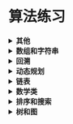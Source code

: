 # 算法练习
<details>
<summary><b>其他</b></summary>
- <a href="https://github.com/xiuda3411/Exercises/blob/master/src/Another/BracketIsValid.java">[bracketIsValid 有效的括号]</a></br>
- <a href="https://github.com/xiuda3411/Exercises/blob/master/src/Another/Generate.java">[generate 杨辉三角]</a></br>
- <a href="https://github.com/xiuda3411/Exercises/blob/master/src/Math/countPrimes.java">[hammingDistance 汉明距离]</a></br>
- <a href="https://github.com/xiuda3411/Exercises/blob/master/src/Math/FizzBuzz.java">[hammingWeight 汉明重量]</a></br>
- <a href="https://github.com/xiuda3411/Exercises/blob/master/src/Another/MissingNumber.java">[missingNumber 查找缺失值]</a></br>
- <a href="https://github.com/xiuda3411/Exercises/blob/master/src/Math/IsPowerOfThree.java">[reverseBits 颠倒二进制位]</a></br>
</details>

<details>
<summary><b>数组和字符串</b></summary>
- <a href="https://github.com/xiuda3411/Exercises/blob/master/src/ArraysAndStrings/BackspaceCompare.java">[backspaceCompare 比较含退格的字符串]</a></br>
- <a href="https://github.com/xiuda3411/Exercises/blob/master/src/ArraysAndStrings/CommonChars.java">[commonChars 查找常用字符]</a></br>
- <a href="https://github.com/xiuda3411/Exercises/blob/master/src/ArraysAndStrings/FourSum.java">[fourSum 四数之和]</a></br>
- <a href="https://github.com/xiuda3411/Exercises/blob/master/src/ArraysAndStrings/GroupAnagrams.java">[groupAnagrams 字母异位词分组]</a></br>
- <a href="https://github.com/xiuda3411/Exercises/blob/master/src/ArraysAndStrings/IncreasingTriplet.java">[increasingTriplet 递增的三元子序列]</a></br>
- <a href="https://github.com/xiuda3411/Exercises/blob/master/src/ArraysAndStrings/IsLongPressedName.java">[isLongPressedName 长按键入]</a></br>
- <a href="https://github.com/xiuda3411/Exercises/blob/master/src/ArraysAndStrings/LengthOfLongestSubstring.java">[lengthOfLongestSubstring 无重复字符的最长子串]</a></br>
- <a href="https://github.com/xiuda3411/Exercises/blob/master/src/ArraysAndStrings/LongestMountain.java">[longestMountain 数组中的最长山脉]</a></br>
- <a href="https://github.com/xiuda3411/Exercises/blob/master/src/ArraysAndStrings/LongestPalindrome.java">[longestPalindrome 最长回文子串]</a></br>
- <a href="https://github.com/xiuda3411/Exercises/blob/master/src/ArraysAndStrings/PartitionLabels.java">[partitionLabels 划分字母区间]</a></br>
- <a href="https://github.com/xiuda3411/Exercises/blob/master/src/ArraysAndStrings/RemoveElement.java">[removeElement 移除元素]</a></br>
- <a href="https://github.com/xiuda3411/Exercises/blob/master/src/ArraysAndStrings/ReverseString.java">[reverseString 反转字符串]</a></br>
- <a href="https://github.com/xiuda3411/Exercises/blob/master/src/ArraysAndStrings/SetZeroes.java">[setZeroes 矩阵置零]</a></br>
- <a href="https://github.com/xiuda3411/Exercises/blob/master/src/ArraysAndStrings/SmallerNumbersThanCurrent.java">[smallerNumbersThanCurrent 有多少小于当前数字的数字]</a></br>
- <a href="https://github.com/xiuda3411/Exercises/blob/master/src/ArraysAndStrings/SortColors.java">[sortColors 颜色排序]</a></br>
- <a href="https://github.com/xiuda3411/Exercises/blob/master/src/ArraysAndStrings/SortedSquares.java">[sortedSquares 有序数组的平方]</a></br>
- <a href="https://github.com/xiuda3411/Exercises/blob/master/src/ArraysAndStrings/ThreeSum.java">[threeSum 三数之和]</a></br>
</details>

<details>
<summary><b>回溯</b></summary>
- <a href="https://github.com/xiuda3411/Exercises/blob/master/src/Backtracking/Exist.java">[exist 单词搜索]</a></br>
- <a href="https://github.com/xiuda3411/Exercises/blob/master/src/Backtracking/GenerateParenthesis.java">[generateParenthesis 括号生成]</a></br>
- <a href="https://github.com/xiuda3411/Exercises/blob/master/src/Backtracking/LetterCombinations.java">[letterCombinations 电话号码的字母组合]</a></br>
- <a href="https://github.com/xiuda3411/Exercises/blob/master/src/Backtracking/Permute.java">[permute 全排列]</a></br>
- <a href="https://github.com/xiuda3411/Exercises/blob/master/src/Backtracking/Subsets.java">[subset 子集]</a></br>
- <a href="https://github.com/xiuda3411/Exercises/blob/master/src/Backtracking/TotalNQueens.java">[totalNQueens tN皇后 II]</a></br>
</details>

<details>
<summary><b>动态规划</b></summary>
- <a href="https://github.com/xiuda3411/Exercises/blob/master/src/DynamicProgramming/CanPartition.java">[CanPartition 分割等和子集]</a></br>
- <a href="https://github.com/xiuda3411/Exercises/blob/master/src/DynamicProgramming/VideoStitching.java">[videoStitching 视频拼接]</a></br>
</details>

<details>
<summary><b>链表</b></summary>
- <a href="https://github.com/xiuda3411/Exercises/blob/master/src/LinkedList/AddTwoNumbers.java">[addTwoNumbers 两数相加]</a></br>
- <a href="https://github.com/xiuda3411/Exercises/blob/master/src/LinkedList/DetectCycle.java">[detectCycle 环形链表2]</a></br>
- <a href="https://github.com/xiuda3411/Exercises/blob/master/src/LinkedList/GetIntersectionNode.java">[getIntersectionNode 相交链表]</a></br>
- <a href="https://github.com/xiuda3411/Exercises/blob/master/src/LinkedList/HasCycle.java">[hasCycle 环形链表]</a></br>
- <a href="https://github.com/xiuda3411/Exercises/blob/master/src/LinkedList/IsPalindrome.java">[isPalindrome 回文链表]</a></br>
- <a href="https://github.com/xiuda3411/Exercises/blob/master/src/LinkedList/OddEvenList.java">[oddEvenList 奇偶链表]</a></br>
- <a href="https://github.com/xiuda3411/Exercises/blob/master/src/LinkedList/RemoveNthFromEnd.java">[removeNthFromEnd 删除链表的倒数第N个结点]</a></br>
- <a href="https://github.com/xiuda3411/Exercises/blob/master/src/LinkedList/reorderList.java">[reorderList 重排链表]</a></br>
- <a href="https://github.com/xiuda3411/Exercises/blob/master/src/LinkedList/SwapPairs.java">[swapPairs 两两交换链表中的结点]</a></br>
</details>

<details>
<summary><b>数学类</b></summary>
- <a href="https://github.com/xiuda3411/Exercises/blob/master/src/Math/countPrimes.java">[countPrimes 计数质数]</a></br>
- <a href="https://github.com/xiuda3411/Exercises/blob/master/src/Math/FizzBuzz.java">[FizzBuzz]</a></br>
- <a href="https://github.com/xiuda3411/Exercises/blob/master/src/Math/IsPalindrome.java">[isPalindrome 回文数]</a></br>
- <a href="https://github.com/xiuda3411/Exercises/blob/master/src/Math/IsPowerOfThree.java">[isPowerOfThree 3的幂]</a></br>
- <a href="https://github.com/xiuda3411/Exercises/blob/master/src/Math/MyPow.java">[myPow 实现pow(x, n), 即计算x的n次幂]</a></br>
- <a href="https://github.com/xiuda3411/Exercises/blob/master/src/Math/RomanToInt.java">[romanToInt 罗马数字转整数]</a></br>
</details>


<details>
<summary><b>排序和搜索</b></summary>
- <a href="https://github.com/xiuda3411/Exercises/blob/master/src/SortAndSearch/Merge.java">[merge 合并区间]</a></br>
- <a href="https://github.com/xiuda3411/Exercises/blob/master/src/SortAndSearch/Search.java">[search 搜索旋转排序数组]</a></br>
- <a href="https://github.com/xiuda3411/Exercises/blob/master/src/SortAndSearch/SearchMatrix.java">[searchMatrix 搜索二维矩阵2]</a></br>
- <a href="https://github.com/xiuda3411/Exercises/blob/master/src/SortAndSearch/SearchRange.java">[searchRange 在排序数组中查找元素的第一个和最后一个位置]</a></br>
- <a href="https://github.com/xiuda3411/Exercises/blob/master/src/SortAndSearch/TopKFrequent.java">[topKFrequent 前K个高频元素]</a></br>
</details>

<details>
<summary><b>树和图</b></summary>
- <a href="https://github.com/xiuda3411/Exercises/blob/master/src/TreeAndMap/BuildTree.java">[buildTree 从前序与中序遍历序列构造二叉树]</a></br>
- <a href="https://github.com/xiuda3411/Exercises/blob/master/src/TreeAndMap/Connect.java">[connect 填充每个结点的下一个右侧结点指针]</a></br>
- <a href="https://github.com/xiuda3411/Exercises/blob/master/src/TreeAndMap/GetMinimumDifference.java">[getMinimumDifference 二叉搜索树的最小绝对值]</a></br>
- <a href="https://github.com/xiuda3411/Exercises/blob/master/src/TreeAndMap/InorderTraversal.java">[inorderTraversal 二叉树的中序遍历]</a></br>
- <a href="https://github.com/xiuda3411/Exercises/blob/master/src/TreeAndMap/KthSmallest.java">[kthSmallest 二叉搜索树中第k小的元素]</a></br>
- <a href="https://github.com/xiuda3411/Exercises/blob/master/src/TreeAndMap/NumIslands.java">[numIslands 岛屿数量]</a></br>
- <a href="https://github.com/xiuda3411/Exercises/blob/master/src/TreeAndMap/SumOfDistancesInTree.java">[sumOfDistancesInTree 树中距离之和 :sos:]</a></br>
- <a href="https://github.com/xiuda3411/Exercises/blob/master/src/TreeAndMap/ZigzagLevelOrder.java">[zigzagLevelOrder 锯齿形层次遍历]</a></br>
</details>

